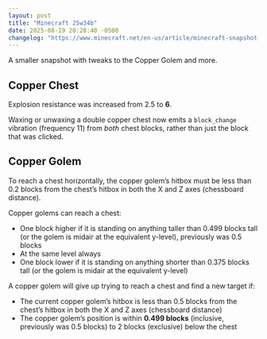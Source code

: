 ```yaml
---
layout: post
title: "Minecraft 25w34b"
date: 2025-08-19 20:28:40 -0500
changelog: "https://www.minecraft.net/en-us/article/minecraft-snapshot-25w34a"
---
```


A smaller snapshot with tweaks to the Copper Golem and more.

## Copper Chest

Explosion resistance was increased from 2.5 to **6**.

Waxing or unwaxing a double copper chest now emits a `block_change` vibration (frequency 11) from *both* chest blocks, rather than just the block that was clicked.

## Copper Golem

To reach a chest horizontally, the copper golem’s hitbox must be less than 0.2 blocks from the chest’s hitbox in both the X and Z axes (chessboard distance).

Copper golems can reach a chest:
- One block higher if it is standing on anything taller than 0.499 blocks tall (or the golem is midair at the equivalent y-level), previously was 0.5 blocks
- At the same level always
- One block lower if it is standing on anything shorter than 0.375 blocks tall (or the golem is midair at the equivalent y-level)

A copper golem will give up trying to reach a chest and find a new target if:
- The current copper golem’s hitbox is less than 0.5 blocks from the chest’s hitbox in both the X and Z axes (chessboard distance)
- The copper golem’s position is within **0.499 blocks** (inclusive, previously was 0.5 blocks) to 2 blocks (exclusive) below the chest

